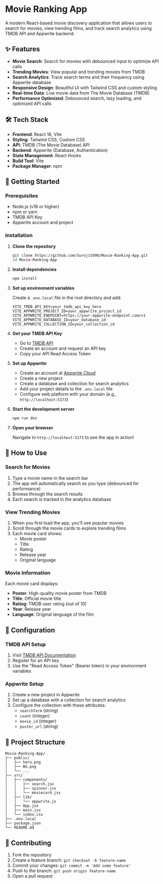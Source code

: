 # Movie Ranking App

A modern React-based movie discovery application that allows users to search for movies, view trending films, and track search analytics using TMDB API and Appwrite backend.

## ✨ Features

- **Movie Search**: Search for movies with debounced input to optimize API calls
- **Trending Movies**: View popular and trending movies from TMDB
- **Search Analytics**: Track search terms and their frequency using Appwrite database
- **Responsive Design**: Beautiful UI with Tailwind CSS and custom styling
- **Real-time Data**: Live movie data from The Movie Database (TMDB)
- **Performance Optimized**: Debounced search, lazy loading, and optimized API calls

## 🛠️ Tech Stack

- **Frontend**: React 18, Vite
- **Styling**: Tailwind CSS, Custom CSS
- **API**: TMDB (The Movie Database) API
- **Backend**: Appwrite (Database, Authentication)
- **State Management**: React Hooks
- **Build Tool**: Vite
- **Package Manager**: npm

## 🚀 Getting Started

### Prerequisites

- Node.js (v18 or higher)
- npm or yarn
- TMDB API Key
- Appwrite account and project

### Installation

1. **Clone the repository**
   ```bash
   git clone https://github.com/Surojit890/Movie-Ranking-App.git
   cd Movie-Ranking-App
   ```

2. **Install dependencies**
   ```bash
   npm install
   ```

3. **Set up environment variables**
   
   Create a `.env.local` file in the root directory and add:
   ```env
   VITE_TMDB_API_KEY=your_tmdb_api_key_here
   VITE_APPWRITE_PROJECT_ID=your_appwrite_project_id
   VITE_APPWRITE_ENDPOINT=https://your-appwrite-endpoint.com/v1
   VITE_APPWRITE_DATABASE_ID=your_database_id
   VITE_APPWRITE_COLLECTION_ID=your_collection_id
   ```

4. **Get your TMDB API Key**
   - Go to [TMDB API](https://www.themoviedb.org/settings/api)
   - Create an account and request an API key
   - Copy your API Read Access Token

5. **Set up Appwrite**
   - Create an account at [Appwrite Cloud](https://cloud.appwrite.io)
   - Create a new project
   - Create a database and collection for search analytics
   - Add your project details to the `.env.local` file
   - Configure web platform with your domain (e.g., `http://localhost:5173`)

6. **Start the development server**
   ```bash
   npm run dev
   ```

7. **Open your browser**
   
   Navigate to `http://localhost:5173` to see the app in action!

## 📱 How to Use

### Search for Movies
1. Type a movie name in the search bar
2. The app will automatically search as you type (debounced for performance)
3. Browse through the search results
4. Each search is tracked in the analytics database

### View Trending Movies
1. When you first load the app, you'll see popular movies
2. Scroll through the movie cards to explore trending films
3. Each movie card shows:
   - Movie poster
   - Title
   - Rating
   - Release year
   - Original language

### Movie Information
Each movie card displays:
- **Poster**: High-quality movie poster from TMDB
- **Title**: Official movie title
- **Rating**: TMDB user rating (out of 10)
- **Year**: Release year
- **Language**: Original language of the film

## 🔧 Configuration

### TMDB API Setup
1. Visit [TMDB API Documentation](https://developers.themoviedb.org/3)
2. Register for an API key
3. Use the "Read Access Token" (Bearer token) in your environment variables

### Appwrite Setup
1. Create a new project in Appwrite
2. Set up a database with a collection for search analytics
3. Configure the collection with these attributes:
   - `searchTerm` (string)
   - `count` (integer)
   - `movie_id` (integer)
   - `poster_url` (string)

## 📁 Project Structure

```
Movie-Ranking-App/
├── public/
│   ├── hero.png
│   ├── BG.png
│   └── ...
├── src/
│   ├── components/
│   │   ├── search.jsx
│   │   ├── spinner.jsx
│   │   └── moviecard.jsx
│   ├── lib/
│   │   └── appwrite.js
│   ├── App.jsx
│   ├── main.jsx
│   └── index.css
├── .env.local
├── package.json
└── README.md
```

## 🤝 Contributing

1. Fork the repository
2. Create a feature branch: `git checkout -b feature-name`
3. Commit your changes: `git commit -m 'Add some feature'`
4. Push to the branch: `git push origin feature-name`
5. Open a pull request


